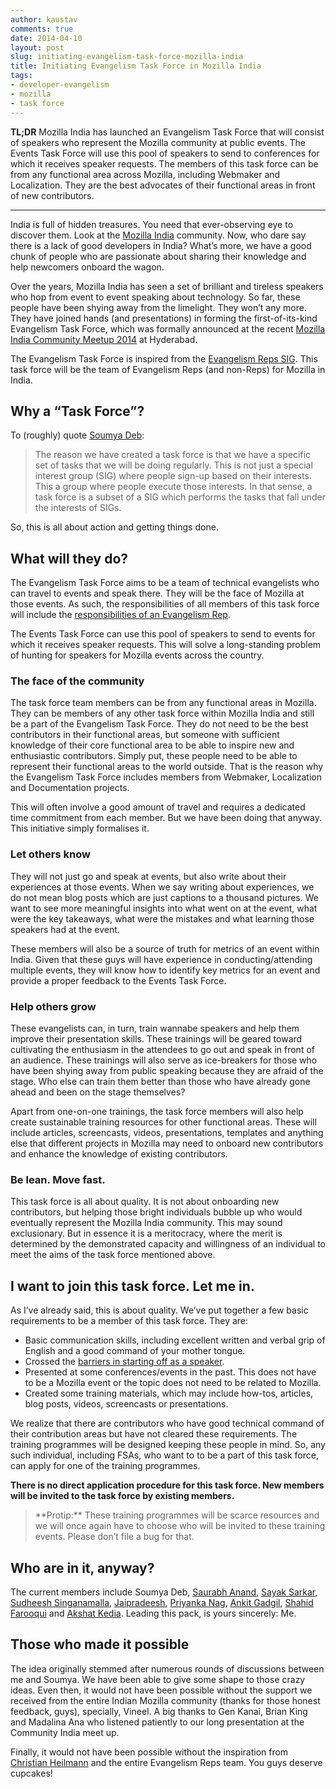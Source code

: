 ```yaml
---
author: kaustav
comments: true
date: 2014-04-10
layout: post
slug: initiating-evangelism-task-force-mozilla-india
title: Initiating Evangelism Task Force in Mozilla India
tags:
- developer-evangelism
- mozilla
- task force
---
```


**TL;DR** Mozilla India has launched an Evangelism Task Force that will consist of speakers who represent the Mozilla community at public events. The Events Task Force will use this pool of speakers to send to conferences for which it receives speaker requests. The members of this task force can be from any functional area across Mozilla, including Webmaker and Localization. They are the best advocates of their functional areas in front of new contributors.

---

India is full of hidden treasures. You need that ever-observing eye to discover them. Look at the [Mozilla India](http://mozillaindia.org) community. Now, who dare say there is a lack of good developers in India? What’s more, we have a good chunk of people who are passionate about sharing their knowledge and help newcomers onboard the wagon.<!-- more -->

Over the years, Mozilla India has seen a set of brilliant and tireless speakers who hop from event to event speaking about technology. So far, these people have been shying away from the limelight. They won’t any more. They have joined hands (and presentations) in forming the first-of-its-kind Evangelism Task Force, which was formally announced at the recent [Mozilla India Community Meetup 2014](https://reps.mozilla.org/e/mozilla-india-inter-community-meetup-2014/) at Hyderabad.

The Evangelism Task Force is inspired from the [Evangelism Reps SIG](https://wiki.mozilla.org/ReMo/SIGs/Evangelism_Reps). This task force will be the team of Evangelism Reps (and non-Reps) for Mozilla in India.


## Why a “Task Force”?


To (roughly) quote [Soumya Deb](http://debs.io):

<blockquote>
  The reason we have created a task force is that we have a specific set of tasks that we will be doing regularly. This is not just a special interest group (SIG) where people sign-up based on their interests. This a group where people execute those interests. In that sense, a task force is a subset of a SIG which performs the tasks that fall under the interests of SIGs.
</blockquote>


So, this is all about action and getting things done.


## What will they do?



The Evangelism Task Force aims to be a team of technical evangelists who can travel to events and speak there. They will be the face of Mozilla at those events. As such, the responsibilities of all members of this task force will include the [responsibilities of an Evangelism Rep](https://wiki.mozilla.org/ReMo/SIGs/Evangelism_Reps#Responsibilities).

The Events Task Force can use this pool of speakers to send to events for which it receives speaker requests. This will solve a long-standing problem of hunting for speakers for Mozilla events across the country.



### The face of the community



The task force team members can be from any functional areas in Mozilla. They can be members of any other task force within Mozilla India and still be a part of the Evangelism Task Force. They do not need to be the best contributors in their functional areas, but someone with sufficient knowledge of their core functional area to be able to inspire new and enthusiastic contributors. Simply put, these people need to be able to represent their functional areas to the world outside. That is the reason why the Evangelism Task Force includes members from Webmaker, Localization and Documentation projects.

This will often involve a good amount of travel and requires a dedicated time commitment from each member. But we have been doing that anyway. This initiative simply formalises it.



### Let others know



They will not just go and speak at events, but also write about their experiences at those events. When we say writing about experiences, we do not mean blog posts which are just captions to a thousand pictures. We want to see more meaningful insights into what went on at the event, what were the key takeaways, what were the mistakes and what learning those speakers had at the event.

These members will also be a source of truth for metrics of an event within India. Given that these guys will have experience in conducting/attending multiple events, they will know how to identify key metrics for an event and provide a proper feedback to the Events Task Force.



### Help others grow



These evangelists can, in turn, train wannabe speakers and help them improve their presentation skills. These trainings will be geared toward cultivating the enthusiasm in the attendees to go out and speak in front of an audience. These trainings will also serve as ice-breakers for those who have been shying away from public speaking because they are afraid of the stage. Who else can train them better than those who have already gone ahead and been on the stage themselves?

Apart from one-on-one trainings, the task force members will also help create sustainable training resources for other functional areas. These will include articles, screencasts, videos, presentations, templates and anything else that different projects in Mozilla may need to onboard new contributors and enhance the knowledge of existing contributors.



### Be lean. Move fast.



This task force is all about quality. It is not about onboarding new contributors, but helping those bright individuals bubble up who would eventually represent the Mozilla India community. This may sound exclusionary. But in essence it is a meritocracy, where the merit is determined by the demonstrated capacity and willingness of an individual to meet the aims of the task force mentioned above.



## I want to join this task force. Let me in.



As I’ve already said, this is about quality. We’ve put together a few basic requirements to be a member of this task force. They are:

* Basic communication skills, including excellent written and verbal grip of English and a good command of your mother tongue.
* Crossed the [barriers in starting off as a speaker](http://christianheilmann.com/2012/09/05/de-bricking-yourself-starting-out-as-a-speaker/).
* Presented at some conferences/events in the past. This does not have to be a Mozilla event or the topic does not need to be related to Mozilla.
* Created some training materials, which may include how-tos, articles, blog posts, videos, screencasts or presentations.

We realize that there are contributors who have good technical command of their contribution areas but have not cleared these requirements. The training programmes will be designed keeping these people in mind. So, any such individual, including FSAs, who want to to be a part of this task force, can apply for one of the training programmes.

**There is no direct application procedure for this task force. New members will be invited to the task force by existing members.**


<blockquote>
  **Protip:** These training programmes will be scarce resources and we will once again have to choose who will be invited to these training events. Please don’t file a bug for that.
</blockquote>


## Who are in it, anyway?

The current members include Soumya Deb, [Saurabh Anand](http://sawrubh.tumblr.com/), [Sayak Sarkar](http://sayak.in/), [Sudheesh Singanamalla](http://www.sudheesh.info/), [Jaipradeesh](https://mozillians.org/en-US/u/jaipradeesh/), [Priyanka Nag](http://priynag.in), [Ankit Gadgil](http://ankitgadgil.blogspot.in/), [Shahid Farooqui](http://www.shahidfarooqui.in/) and [Akshat Kedia](https://mozillians.org/en-US/u/aksht.kedia/). Leading this pack, is yours sincerely: Me.



## Those who made it possible


The idea originally stemmed after numerous rounds of discussions between me and Soumya. We have been able to give some shape to those crazy ideas. Even then, it would not have been possible without the support we received from the entire Indian Mozilla community (thanks for those honest feedback, guys), specially, Vineel. A big thanks to Gen Kanai, Brian King and Madalina Ana who listened patiently to our long presentation at the Community India meet up.

Finally, it would not have been possible without the inspiration from [Christian Heilmann](http://christianheilmann.com) and the entire Evangelism Reps team. You guys deserve cupcakes!
